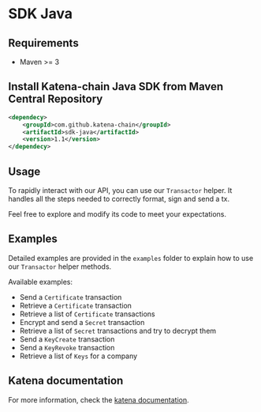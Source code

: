 # SDK Java

## Requirements

- Maven >= 3

## Install Katena-chain Java SDK from Maven Central Repository

```xml
<dependecy>
    <groupId>com.github.katena-chain</groupId>
    <artifactId>sdk-java</artifactId>
    <version>1.1</version>
</dependecy>
```

## Usage

To rapidly interact with our API, you can use our `Transactor` helper. It handles all the steps needed to correctly
format, sign and send a tx.

Feel free to explore and modify its code to meet your expectations.

## Examples

Detailed examples are provided in the `examples` folder to explain how to use our `Transactor` helper methods.

Available examples:
* Send a `Certificate` transaction
* Retrieve a `Certificate` transaction
* Retrieve a list of `Certificate` transactions
* Encrypt and send a `Secret` transaction
* Retrieve a list of `Secret` transactions and try to decrypt them
* Send a `KeyCreate` transaction
* Send a `KeyRevoke` transaction
* Retrieve a list of `Keys` for a company

## Katena documentation

For more information, check the [katena documentation](https://doc.katena.transchain.io).